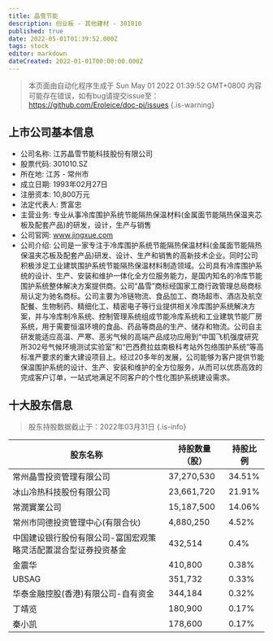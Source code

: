 ```yaml
---
title: 晶雪节能
description: 创业板 - 其他建材 - 301010
published: true
date: 2022-05-01T01:39:52.000Z
tags: stock
editor: markdown
dateCreated: 2022-01-01T00:00:00.000Z
---
```


> 本页面由自动化程序生成于 Sun May 01 2022 01:39:52 GMT+0800
> 内容可能存在错误，如有bug请提交issue至：https://github.com/Eroleice/doc-pi/issues
{.is-warning}

## 上市公司基本信息
- 公司名称: 江苏晶雪节能科技股份有限公司
- 股票代码: 301010.SZ
- 所在地: 江苏 - 常州市
- 成立日期: 1993年02月27日
- 注册资本: 10,800万元
- 法定代表人: 贾富忠
- 主营业务: 专业从事冷库围护系统节能隔热保温材料(金属面节能隔热保温夹芯板及配套产品)的研发，设计，生产与销售
- 公司官网: www.jingxue.com
- 公司介绍: 公司是一家专注于冷库围护系统节能隔热保温材料(金属面节能隔热保温夹芯板及配套产品)研发、设计、生产和销售的高新技术企业。同时公司积极涉足工业建筑围护系统节能隔热保温材料制造领域。公司具有冷库围护系统的设计、生产、安装和维护一体化全方位服务能力，是国内知名的冷库节能围护系统整体解决方案提供商。公司“晶雪”商标经国家工商行政管理总局商标局认定为驰名商标。公司主要为冷链物流、食品加工、商场超市、酒店及航空配餐、生物制药、精细化工、精密电子等行业提供相关冷库围护系统解决方案，并与冷库制冷系统、控制管理系统组成节能冷库系统和工业建筑节能厂房系统，用于需要恒温环境的食品、药品等商品的生产、储存和物流。公司自主研发能适应高温、严寒、恶劣气候的高端产品成功应用到“中国飞机强度研究所302号气候环境测试实验室”和“巴西费拉兹南极科考站外包络围护系统”等高标准严要求的重大建设项目上。经过20多年的发展，公司能够为客户提供节能保温围护系统的设计、生产、安装和维护的全方位服务，从而可以优质高效的完成客户订单，一站式地满足不同客户的个性化围护系统建设需求。


## 十大股东信息
> 股东持股数据截止于：2022年03月31日
{.is-info}

| 股东名称 | 持股数量（股） | 持股比例 |
| --- | --- | --- |
| 常州晶雪投资管理有限公司 | 37,270,530 | 34.51% |
| 冰山冷热科技股份有限公司 | 23,661,720 | 21.91% |
| 常潤實業公司 | 15,187,500 | 14.06% |
| 常州市同德投资管理中心(有限合伙) | 4,880,250 | 4.52% |
| 中国建设银行股份有限公司-富国宏观策略灵活配置混合型证券投资基金 | 432,514 | 0.4% |
| 金震华 | 410,800 | 0.38% |
| UBSAG | 351,732 | 0.33% |
| 华泰金融控股(香港)有限公司-自有资金 | 344,184 | 0.32% |
| 丁靖览 | 180,900 | 0.17% |
| 秦小凯 | 178,600 | 0.17% |




